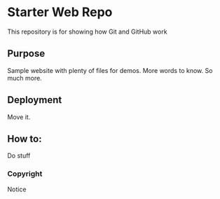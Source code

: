 # Starter Web Repo

This repository is for showing how Git and GitHub work

## Purpose

Sample website with plenty of files for demos. More words to know. So much more.

## Deployment

Move it.

## How to:
Do stuff

### Copyright
Notice
